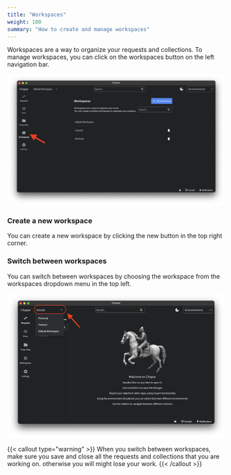 ```yaml
---
title: "Workspaces"
weight: 100
summary: "How to create and manage workspaces"
---
```


Workspaces are a way to organize your requests and collections.
To manage workspaces, you can click on the workspaces button on the left navigation bar.

![Workspaces](./images/manage-workspaces.png)

### Create a new workspace
You can create a new workspace by clicking the new button in the top right corner.


### Switch between workspaces
You can switch between workspaces by choosing the workspace from the workspaces dropdown menu in the top left.

![Switch Workspace](./images/switch-workspaces.png)

{{< callout type="warning" >}}
  When you switch between workspaces, make sure you save and close all the requests and collections that you are working on.
  otherwise you will might lose your work.
{{< /callout >}}
